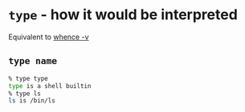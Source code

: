 # `type` - how it would be interpreted

Equivalent to [whence -v](whence)

## `type name`

```sh
% type type
type is a shell builtin
% type ls
ls is /bin/ls
```
